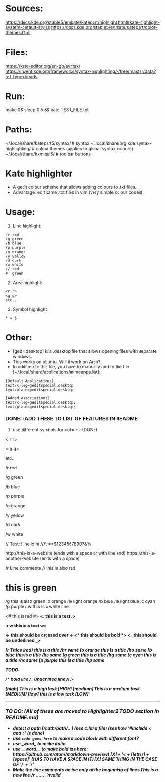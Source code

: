 # Sources:
https://docs.kde.org/stable5/en/kate/katepart/highlight.html#kate-highlight-system-default-styles
https://docs.kde.org/stable5/en/kate/katepart/color-themes.html

# Files:
https://kate-editor.org/en-gb/syntax/
https://invent.kde.org/frameworks/syntax-highlighting/-/tree/master/data?ref_type=heads

# Run:
make && sleep 0.5 && kate TEST_FILE.txt

# Paths:
~/.local/share/katepart5/syntax/ # syntax
~/.local/share/org.kde.syntax-highlighting/ # colour themes (applies to global syntax colours)
~/.local/share/kxmlgui5/ # toolbar buttons

# Kate highlighter
* A gedit colour scheme that allows adding colours to .txt files.
* Advantage: edit same .txt files in vim (very simple colour codes).

Usage:
======
1. Line highlight:
```
/r red
/g green
/b blue
/p purple
/o orange
/y yellow
/d dark
/w white
// red
#  green
```

2. Area highlight:
```
<r r>
<g g>
etc..
```

3. Symbol highlight:
```
* = $
```

Other:
======

* [gedit.desktop] is a .desktop file that allows opening files with separate windows.
* This works on ubuntu. Will it work on Arch?
* In addition to this file, you have to manually add to the file [~/.local/share/applications/mimeapps.list]:
```
[Default Applications]
text/x-log=geditspecial.desktop
text/plain=geditspecial.desktop

[Added Associations]
text/x-log=geditspecial.desktop;
text/plain=geditspecial.desktop;
```

### DONE: (ADD THESE TO LIST OF FEATURES IN README

1. use different symbols for colours: (DONE)

< r r>

< g g>

etc..

/r red

/g green

/b blue

/p purple

/o orange

/y yellow

/d dark

/w white

// Test:
!!!hello hi
///\\\-=*$1234567890?&%

http://this-is-a-website (ends with a space or with line end)
https://this-is-another-website (ends with a space)

/r  Line comments
//  this is also red
#   this is green
/g  this is also green
/o  orange
/lo light orange
/b  blue
/lb light blue
/c  cyan
/p  purple
/ w this is a white line


<r  Block comments r> 
<#  this is red #>
<lo this is a test lo>
<o  this is a test o>
<b  this is a test b>
<lb this is a test lb>
<c  this is a test c>
<g  this is a test g>
<lg this is a test lg>
<.  this is a test .>
<p  this is a test p>
< w this is a test w>
<d  this is a test d>


<- this should be crossed over ->
<* this should be bold *>
<_ this should be underlined _>
<i this should be italics i>


[r Titles (red) this is a title
/hr same
[o orange this is a title
/ho same
[b blue this is a title
/hb same
[g green this is a title
/hg same
[c cyan this is a title
/hc same
[p purple this is a title
/hp same


TODO:

/* bold line
/_ underlined line
/i
/-


[high] This is a high task [HIGH]
[medium] This is a medium task [MEDIUM]
[low] this is a low task [LOW]

---

### TO DO: (All of these are moved to Highlighter2 TODO section in README.md)
  * detect a path [/path/path/...] (see c.lang file) (see how '#include < aaa >' is done)
  * use ` code goes here ` to make a code block with different font?
  * use \_word\_ to make italic
  * use \_\_word\_\_ to make bold (as here: https://github.com/atom/markdown-preview)
[X] + '< + [letter] + [space]' (HAS TO HAVE A SPACE IN IT)
[X] SAME THING IN THE CASE OF '/' + 'r'
* Make the line comments active only at the beginning of lines
This is a new line /r ....... invalid

  
